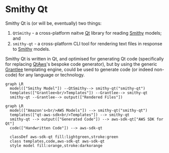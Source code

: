 # Smithy Qt

Smithy Qt is (or will be, eventually) two things:

1. `QtSmithy` - a cross-platform naitve [Qt] library for reading [Smithy] models; and
2. `smithy-qt` - a cross-platform CLI tool for rendering text files in response to [Smithy] models.

Smithy Qt is written in Qt, and optimised for generating Qt code (specifically for replacing
[QtAws]'s bespoke code generator), but by using the generic [Grantlee] templating engine, could be
used to generate code (or indeed non-code) for any language or technology.

```mermaid
graph LR
  model(["Smithy Model"]) --QtSmithy--> smithy-qt("smithy-qt")
  templates(["Grantlee<br/>Templates"]) --Grantlee--> smithy-qt
  smithy-qt --Grantlee--> output(["Rendered Files"])
```

```mermaid
graph LR
  model(["Amazon's<br/>AWS Models"]) --> smithy-qt("smithy-qt")
  templates(["qt-aws-sdk<br/>Templates"]) --> smithy-qt
  smithy-qt --> output(["Generated Code"]) --> aws-sdk-qt["AWS SDK for Qt"]
  code(["Handwritten Code"]) --> aws-sdk-qt

  classDef aws-sdk-qt fill:lightgreen,stroke:green
  class templates,code,aws-sdk-qt aws-sdk-qt
  style model fill:orange,stroke:darkorange
```

[CMake]:    https://cmake.org/
[Grantlee]: https://github.com/steveire/grantlee
[Qt]:       https://www.qt.io/
[QtAws]:    https://github.com/pcolby/aws-sdk-qt "AWS SDK for Qt"
[Smithy]:   https://awslabs.github.io/smithy/
